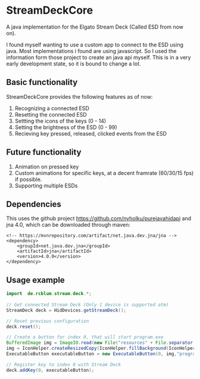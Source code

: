 # StreamDeckCore
A java implementation for the Elgato Stream Deck (Called ESD from now on).

I found myself wanting to use a custom app to connect to the ESD using java. Most implementations i found are using javascript. So I used the information form those project to create an java api myself. This is in a very early development state, so it is bound to change a lot.

## Basic functionality
StreamDeckCore provides the following features as of now:
1. Recognizing a connected ESD
2. Resetting the connected ESD
3. Settting the icons of the keys (0 - 14)
4. Setting the brightness of the ESD (0 - 99)
5. Recieving key pressed, released, clicked events from the ESD

## Future functionality
1. Animation on pressed key
2. Custom animations for specific keys, at a decent framrate (60/30/15 fps) if possible.
3. Supporting multiple ESDs

## Dependencies
This uses the github project https://github.com/nyholku/purejavahidapi and jna 4.0, which can be downloaded through maven:

    <!-- https://mvnrepository.com/artifact/net.java.dev.jna/jna -->
    <dependency>
        <groupId>net.java.dev.jna</groupId>
        <artifactId>jna</artifactId>
        <version>4.0.0</version>
    </dependency>

## Usage example
```java
import  de.rcblum.stream.deck.*;
    
// Get connected Stream Deck (Only 1 device is supported atm)
StreamDeck deck = HidDevices.getStreamDeck();

// Reset previous configuration
deck.reset();

// Create a button for index 0, that will start program.exe
BufferedImage img = ImageIO.read(new File("resources" + File.separator + "icon.png"));
img = IconHelper.createResizedCopy(IconHelper.fillBackground(IconHelper.rotate180(img), Color.BLACK));
ExecutableButton executableButton = new ExecutableButton(0, img,"program.exe");

// Register key to index 0 with Stream Deck
deck.addKey(0, executableButton);
```
